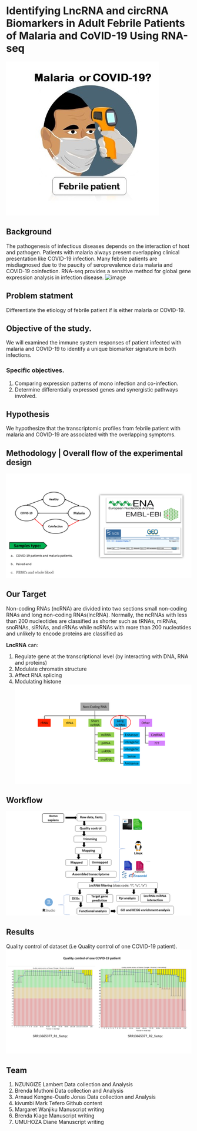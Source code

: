 # Identifying LncRNA and circRNA Biomarkers in Adult Febrile Patients of Malaria and CoVID-19 Using RNA-seq

![image](https://github.com/omicscodeathon/circrna_biomarker/blob/main/figures/bckg_11.jpg)
## Background


The pathogenesis of infectious diseases depends on the interaction of host and pathogen.
Patients with malaria always present overlapping clinical presentation like COVID-19 infection.
Many febrile patients are misdiagnosed due to the paucity of seroprevalence data malaria and COVID-19 coinfection.
RNA-seq provides a sensitive method for global gene expression analysis in infection disease.
![image](https://user-images.githubusercontent.com/67194450/160154386-0562c21a-e0f3-4a5d-9c81-341658ff6644.png)

## Problem statment
Differentiate the etiology of febrile patient if is either malaria or COVID-19.

## Objective of the study.
 We will examined the immune system responses of patient infected with malaria and COVID-19 to identify a unique biomarker signature in both infections.
### Specific objectives.
 1. Comparing expression patterns of mono infection and co-infection.
 2. Determine differentially expressed genes and synergistic pathways involved.

## Hypothesis
We hypothesize that the transcriptomic profiles from febrile patient with malaria  and COVID-19 are associated with the overlapping symptoms. 

## Methodology | Overall flow of the experimental design
![image](https://github.com/omicscodeathon/circrna_biomarker/blob/main/figures/wk.png)


## Our Target
Non-coding RNAs (ncRNA) are divided into two sections small non-coding RNAs and long non-coding RNAs(lncRNA). Normally, the ncRNAs with less than 200 nucleotides are classified as shorter such as tRNAs, miRNAs, snoRNAs, siRNAs, and rRNAs while ncRNAs with more than 200 nucleotides and unlikely to encode proteins are classified as 

**LncRNA** can: 
1. Regulate gene at the transcriptional level (by interacting with DNA, RNA and proteins)
2. Modulate chromatin structure
3. Affect RNA splicing
3. Modulating histone
![image](https://github.com/omicscodeathon/circrna_biomarker/blob/main/figures/our_target_1.png)



## Workflow 
![image](https://github.com/omicscodeathon/circrna_biomarker/blob/main/figures/workflow_1.png)



## Results
Quality control of dataset (i.e Quality control of one COVID-19 patient). 
![image](https://github.com/omicscodeathon/circrna_biomarker/blob/main/figures/QC-COVID19_p1.png)

##### 

## Team 
1. NZUNGIZE Lambert Data collection and Analysis
2. Brenda Muthoni   Data collection and Analysis
3. Arnaud Kengne-Ouafo Jonas Data collection and Analysis
4. kivumbi Mark Tefero  Github content
5. Margaret Wanjiku  Manuscript writing
6. Brenda Kiage    Manuscript writing
7. UMUHOZA Diane   Manuscript writing
